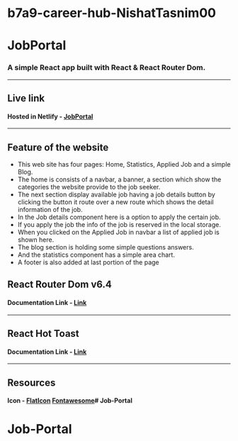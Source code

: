 # b7a9-career-hub-NishatTasnim00

# JobPortal 
### A simple React app built with React & React Router Dom.
---
## Live link
#### Hosted in Netlify - [JobPortal](https://startling-gecko-617c5a.netlify.app/)
---
## Feature of the website
* This web site has four pages: Home, Statistics, Applied Job and a simple Blog.
* The home is consists of a navbar, a banner, a section which show the categories the website provide to the job seeker.
* The next section display available job having a job details button by clicking the button it route over a new route which shows the detail information of the job.
* In the Job details component here is a option to apply the certain job.
* If you apply the job the info of the job is reserved in the local storage.
* When you clicked on the Applied Job in navbar a list of applied job is shown here.
* The blog section is holding some simple questions answers.
* And the statistics component has a simple area chart.
* A footer is also added at last portion of the page 
## React Router Dom v6.4 

#### Documentation Link - [Link](https://reactrouter.com/en/main/start/overview)
---
## React Hot Toast
#### Documentation Link - [Link](https://react-hot-toast.com/docs)
---
## Resources
#### Icon - [FlatIcon](https://www.flaticon.com/) [Fontawesome](https://fontawesome.com/)# Job-Portal
# Job-Portal
